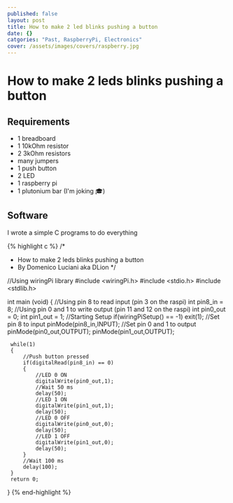 ```yaml
---
published: false
layout: post
title: How to make 2 led blinks pushing a button
date: {}
catgories: "Past, RaspberryPi, Electronics"
cover: /assets/images/covers/raspberry.jpg
---
```



# How to make 2 leds blinks pushing a button

## Requirements
- 1 breadboard
- 1 10kOhm resistor
- 2 3kOhm resistors
- many jumpers
- 1 push button
- 2 LED
- 1 raspberry pi
- 1 plutonium bar (I'm joking :mortar_board:)

## Software
I wrote a simple C programs to do everything

{% highlight c %}
/*
 * How to make 2 leds blinks pushing a button
 * By Domenico Luciani aka DLion
 */
 
//Using wiringPi library
#include <wiringPi.h>
#include <stdio.h>
#include <stdlib.h>
  
int main (void)
{
     //Using pin 8 to read input (pin 3 on the raspi)
     int pin8_in = 8;
     //Using pin 0 and 1 to write output (pin 11 and 12 on the raspi)
     int pin0_out = 0;
     int pin1_out = 1;
     //Starting Setup
     if(wiringPiSetup() == -1)
         exit(1);
     //Set pin 8 to input
     pinMode(pin8_in,INPUT);
     //Set pin 0 and 1 to output
     pinMode(pin0_out,OUTPUT);
     pinMode(pin1_out,OUTPUT);
     
     while(1)
     {
         //Push button pressed
         if(digitalRead(pin8_in) == 0)
         {
             //LED 0 ON
             digitalWrite(pin0_out,1);
             //Wait 50 ms
             delay(50);
             //LED 1 ON
             digitalWrite(pin1_out,1);
             delay(50);
             //LED 0 OFF
             digitalWrite(pin0_out,0);
             delay(50);
             //LED 1 OFF
             digitalWrite(pin1_out,0);
             delay(50);
         }
         //Wait 100 ms
         delay(100);
     }
     return 0;
}
{% end-highlight %} 



